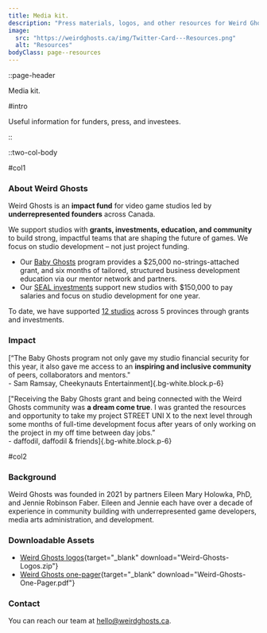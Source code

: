 ```yaml
---
title: Media kit.
description: "Press materials, logos, and other resources for Weird Ghosts."
image:
  src: "https://weirdghosts.ca/img/Twitter-Card---Resources.png"
  alt: "Resources"
bodyClass: page--resources
---
```


::page-header

Media kit.

#intro

Useful information for funders, press, and investees.

::

::two-col-body

#col1

### About Weird Ghosts

Weird Ghosts is an **impact fund** for video game studios led by **underrepresented founders** across Canada.

We support studios with **grants, investments, education, and community** to build strong, impactful teams that are shaping the future of games. We focus on studio development – not just project funding.

- Our [Baby Ghosts](/baby-ghosts) program provides a $25,000 no-strings-attached grant, and six months of tailored, structured business development education via our mentor network and partners.
- Our [SEAL investments](/blog/how-we-make-investments) support new studios with $150,000 to pay salaries and focus on studio development for one year.

To date, we have supported [12 studios](/studios) across 5 provinces through grants and investments.

### Impact

[“The Baby Ghosts program not only gave my studio financial security for this year, it also gave me access to an **inspiring and inclusive community** of peers, collaborators and mentors."<br />- Sam Ramsay, Cheekynauts Entertainment]{.bg-white.block.p-6}

["Receiving the Baby Ghosts grant and being connected with the Weird Ghosts community was **a dream come true**. I was granted the resources and opportunity to take my project STREET UNI X to the next level through some months of full-time development focus after years of only working on the project in my off time between day jobs.”<br />- daffodil, daffodil & friends]{.bg-white.block.p-6}

#col2

### Background

Weird Ghosts was founded in 2021 by partners Eileen Mary Holowka, PhD, and Jennie Robinson Faber. Eileen and Jennie each have over a decade of experience in community building with underrepresented game developers, media arts administration, and development.

### Downloadable Assets

- [Weird Ghosts logos](/files/Weird-Ghosts-Logos.zip){target="_blank" download="Weird-Ghosts-Logos.zip"}
- [Weird Ghosts one-pager](/files/Weird-Ghosts-One-Pager.pdf){target="_blank" download="Weird-Ghosts-One-Pager.pdf"}


### Contact

You can reach our team at [hello@weirdghosts.ca](mailto:hello@weirdghosts.ca).
